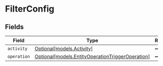 # FilterConfig


## Fields

| Field                                                                                            | Type                                                                                             | Required                                                                                         | Description                                                                                      |
| ------------------------------------------------------------------------------------------------ | ------------------------------------------------------------------------------------------------ | ------------------------------------------------------------------------------------------------ | ------------------------------------------------------------------------------------------------ |
| `activity`                                                                                       | [Optional[models.Activity]](../models/activity.md)                                               | :heavy_minus_sign:                                                                               | N/A                                                                                              |
| `operation`                                                                                      | [Optional[models.EntityOperationTriggerOperation]](../models/entityoperationtriggeroperation.md) | :heavy_minus_sign:                                                                               | N/A                                                                                              |